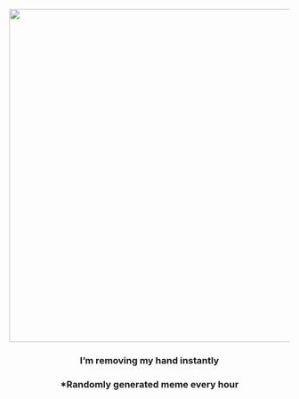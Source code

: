 <p align="center">
        <img src="https://i.redd.it/ye0nkjgj6zg91.jpg" width="600" height="600">
        </p>
        <h3 align="center">I’m removing my hand instantly</h3>
        <h3 align="center">*Randomly generated meme every hour</h3>
    